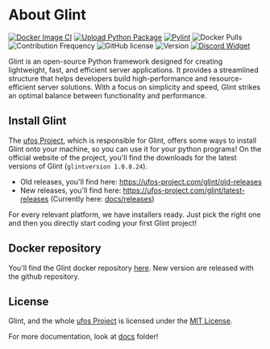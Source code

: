 # About Glint
[![Docker Image CI](https://github.com/AcariusTV/Glint/actions/workflows/docker-image.yml/badge.svg)](https://github.com/AcariusTV/Glint/actions/workflows/docker-image.yml)
[![Upload Python Package](https://github.com/AcariusTV/Glint/actions/workflows/python-publish.yml/badge.svg)](https://github.com/AcariusTV/Glint/actions/workflows/python-publish.yml)
[![Pylint](https://github.com/AcariusTV/Glint/actions/workflows/pylint.yml/badge.svg)](https://github.com/AcariusTV/Glint/actions/workflows/pylint.yml)
![Docker Pulls](https://img.shields.io/docker/pulls/acariustv/glint)
![Contribution Frequency](https://img.shields.io/badge/contributions%20per%20week-10%2B-brightgreen)
![GitHub license](https://img.shields.io/github/license/acariustv/Glint)
![Version](https://img.shields.io/badge/glintversion-1.0.8.24-blue)
[![Discord Widget](https://img.shields.io/badge/Discord-Join%20us-blue)](https://discord.com/widget?id=1275549667882438681&theme=dark)

Glint is an open-source Python framework designed for creating lightweight, fast, and efficient server applications. It provides a streamlined structure that helps developers build high-performance and resource-efficient server solutions. With a focus on simplicity and speed, Glint strikes an optimal balance between functionality and performance.

## Install Glint
The [ufos Project](https://ufos-project.com), which is responsible for Glint, offers some ways to install Glint onto your machine, so you can use it for your python programs! On the official website of the project, you'll find the downloads for the latest versions of Glint (`glintversion 1.0.8.24`).

- Old releases, you'll find here: https://ufos-project.com/glint/old-releases
- New releases, you'll find here: https://ufos-project.com/glint/latest-releases (Currently here: [docs/releases](./docs/releases/README.md))

For every relevant platform, we have installers ready. Just pick the right one and then you directly start coding your first Glint project!

## Docker repository
You'll find the Glint docker repository [here](https://hub.docker.com/r/acariustv/glint). New version are released with the github repository.

## License
Glint, and the whole [ufos Project](https://ufos-project.com) is licensed under the [MIT License](https://github.com/AcariusTV/Glint/blob/main/LICENSE).

For more documentation, look at [docs](./docs/README.md) folder!
